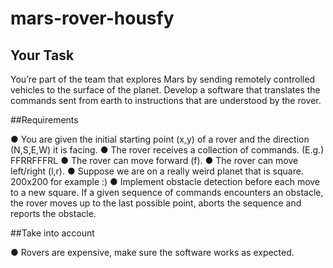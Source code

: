 # mars-rover-housfy

## Your Task
You’re part of the team that explores Mars by sending remotely controlled vehicles to the surface
of the planet. Develop a software that translates the commands sent from earth to instructions
that are understood by the rover.

##Requirements

● You are given the initial starting point (x,y) of a rover and the direction (N,S,E,W)
it is facing.
● The rover receives a collection of commands. (E.g.) FFRRFFFRL
● The rover can move forward (f).
● The rover can move left/right (l,r).
● Suppose we are on a really weird planet that is square. 200x200 for example :)
● Implement obstacle detection before each move to a new square. If a given
sequence of commands encounters an obstacle, the rover moves up to the last
possible point, aborts the sequence and reports the obstacle.

##Take into account

● Rovers are expensive, make sure the software works as expected.

